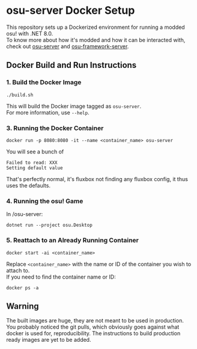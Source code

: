 # osu-server Docker Setup
This repository sets up a Dockerized environment for running a modded osu! with .NET 8.0.  
To know more about how it's modded and how it can be interacted with, check out [osu-server](https://github.com/lakazatong/osu-server) and [osu-framework-server](https://github.com/lakazatong/osu-framework-server).
## Docker Build and Run Instructions
### 1. Build the Docker Image
```
./build.sh
```
This will build the Docker image tagged as `osu-server`.  
For more information, use `--help`.
### 3. Running the Docker Container
```
docker run -p 8080:8080 -it --name <container_name> osu-server
```
You will see a bunch of
```
Failed to read: XXX
Setting default value
```
That's perfectly normal, it's fluxbox not finding any fluxbox config, it thus uses the defaults.
### 4. Running the osu! Game
In /osu-server:
```
dotnet run --project osu.Desktop
```
### 5. Reattach to an Already Running Container
```
docker start -ai <container_name>
```
Replace `<container_name>` with the name or ID of the container you wish to attach to.  
If you need to find the container name or ID:
```
docker ps -a
```
## Warning
The built images are huge, they are not meant to be used in production.  
You probably noticed the git pulls, which obviously goes against what docker is used for, reproducibility.
The instructions to build production ready images are yet to be added.